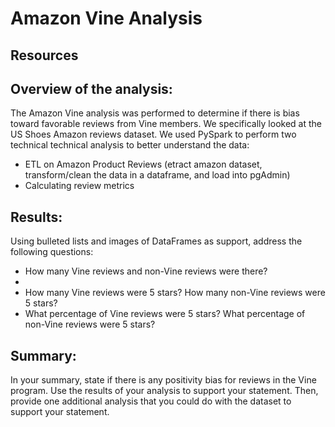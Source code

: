 # Amazon Vine Analysis

## Resources



## Overview of the analysis: 
The Amazon Vine analysis was performed to determine if there is bias toward favorable reviews from Vine members. We specifically looked at the US Shoes Amazon reviews dataset. 
We used PySpark to perform two technical technical analysis to better understand the data:
* ETL on Amazon Product Reviews (etract amazon dataset, transform/clean the data in a dataframe, and load into pgAdmin)
* Calculating review metrics

## Results: 
Using bulleted lists and images of DataFrames as support, address the following questions:

* How many Vine reviews and non-Vine reviews were there?
* 
* How many Vine reviews were 5 stars? How many non-Vine reviews were 5 stars?
* What percentage of Vine reviews were 5 stars? What percentage of non-Vine reviews were 5 stars?

## Summary: 
In your summary, state if there is any positivity bias for reviews in the Vine program. Use the results of your analysis to support your statement. Then, provide one additional analysis that you could do with the dataset to support your statement.
